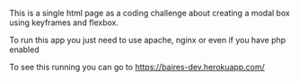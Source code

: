 This is a single html page as a coding challenge about creating a modal box using keyframes and flexbox.

To run this app you just need to use apache, nginx or even if you have php enabled

To see this running you can go to https://baires-dev.herokuapp.com/
